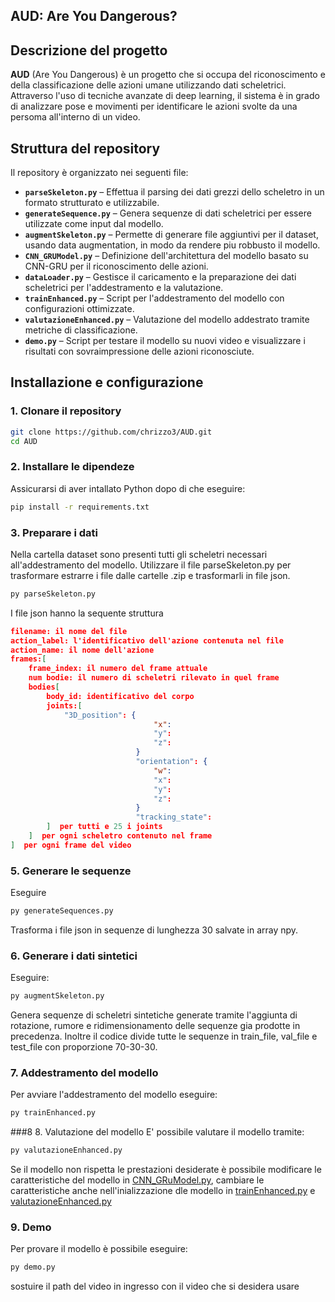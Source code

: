 ## AUD: Are You Dangerous?

## Descrizione del progetto

**AUD** (Are You Dangerous) è un progetto che si occupa del riconoscimento e della classificazione delle azioni umane utilizzando dati scheletrici. Attraverso l'uso di tecniche avanzate di deep learning, il sistema è in grado di analizzare pose e movimenti per identificare le azioni svolte da una persoma all'interno di un video.

## Struttura del repository

Il repository è organizzato nei seguenti file:

- **`parseSkeleton.py`** – Effettua il parsing dei dati grezzi dello scheletro in un formato strutturato e utilizzabile.
- **`generateSequence.py`** – Genera sequenze di dati scheletrici per essere utilizzate come input dal modello.
- **`augmentSkeleton.py`** – Permette di generare file aggiuntivi per il dataset, usando data augmentation, in modo da rendere piu robbusto il modello. 
- **`CNN_GRUModel.py`** – Definizione dell'architettura del modello basato su CNN-GRU per il riconoscimento delle azioni.
- **`dataLoader.py`** – Gestisce il caricamento e la preparazione dei dati scheletrici per l'addestramento e la valutazione.
- **`trainEnhanced.py`** – Script per l'addestramento del modello con configurazioni ottimizzate.
- **`valutazioneEnhanced.py`** – Valutazione del modello addestrato tramite metriche di classificazione.
- **`demo.py`** – Script per testare il modello su nuovi video e visualizzare i risultati con sovraimpressione delle azioni riconosciute.
  
## Installazione e configurazione

### 1. Clonare il repository

```bash
git clone https://github.com/chrizzo3/AUD.git
cd AUD 
```

### 2. Installare le dipendeze 
Assicurarsi di aver intallato Python dopo di che eseguire:
```bash
pip install -r requirements.txt
```
### 3. Preparare i dati
Nella cartella dataset sono presenti tutti gli scheletri necessari all'addestramento del modello. Utilizzare il file parseSkeleton.py per trasformare estrarre i file dalle cartelle .zip e trasformarli in file json. 
```bash
py parseSkeleton.py
```
I file json hanno la sequente struttura
```json
filename: il nome del file 
action_label: l'identificativo dell'azione contenuta nel file
action_name: il nome dell'azione
frames:[
    frame_index: il numero del frame attuale
    num bodie: il numero di scheletri rilevato in quel frame
    bodies[
        body_id: identificativo del corpo
        joints:[
            "3D_position": {
                                "x": 
                                "y": 
                                "z": 
                            }
                            "orientation": {
                                "w": 
                                "x": 
                                "y": 
                                "z": 
                            }
                            "tracking_state": 
        ]  per tutti e 25 i joints
    ]  per ogni scheletro contenuto nel frame
]  per ogni frame del video
```
### 5. Generare le sequenze
Eseguire 
```bash
py generateSequences.py
```
Trasforma i file json in sequenze di lunghezza 30 salvate in array npy.

### 6. Generare i dati sintetici 
Eseguire:
```bash
py augmentSkeleton.py
```
Genera sequenze di scheletri sintetiche generate tramite l'aggiunta di rotazione, rumore e ridimensionamento delle sequenze gia prodotte in precedenza. Inoltre il codice divide tutte le sequenze in train_file, val_file e test_file con proporzione 70-30-30.

### 7. Addestramento del modello
Per avviare l'addestramento del modello eseguire:
```bash
py trainEnhanced.py
```

###8 8. Valutazione del modello
E' possibile valutare il modello tramite:
```bash
py valutazioneEnhanced.py
```
Se il modello non rispetta le prestazioni desiderate è possibile modificare le caratteristiche del modello in [CNN_GRuModel.py](CNN_GRUModel.py), cambiare le caratteristiche anche nell'inializzazione dle modello in [trainEnhanced.py](trainEnhanced.py) e [valutazioneEnhanced.py](valutazioneEnhanced.py)

### 9. Demo
Per provare il modello è possibile eseguire:
```bash
py demo.py
```
sostuire il path del video in ingresso con il video che si desidera usare
